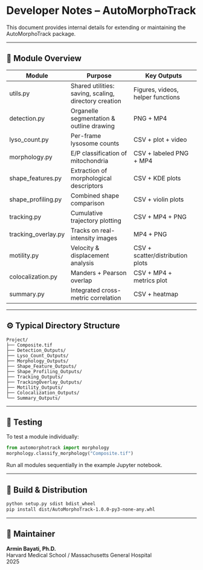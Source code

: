 # Developer Notes – AutoMorphoTrack

This document provides internal details for extending or maintaining the AutoMorphoTrack package.

---

## 🧩 Module Overview

| Module | Purpose | Key Outputs |
|---------|----------|--------------|
| utils.py | Shared utilities: saving, scaling, directory creation | Figures, videos, helper functions |
| detection.py | Organelle segmentation & outline drawing | PNG + MP4 |
| lyso_count.py | Per-frame lysosome counts | CSV + plot + video |
| morphology.py | E/P classification of mitochondria | CSV + labeled PNG + MP4 |
| shape_features.py | Extraction of morphological descriptors | CSV + KDE plots |
| shape_profiling.py | Combined shape comparison | CSV + violin plots |
| tracking.py | Cumulative trajectory plotting | CSV + MP4 + PNG |
| tracking_overlay.py | Tracks on real-intensity images | MP4 + PNG |
| motility.py | Velocity & displacement analysis | CSV + scatter/distribution plots |
| colocalization.py | Manders + Pearson overlap | CSV + MP4 + metrics plot |
| summary.py | Integrated cross-metric correlation | CSV + heatmap |

---

## ⚙️ Typical Directory Structure

```
Project/
├── Composite.tif
├── Detection_Outputs/
├── Lyso_Count_Outputs/
├── Morphology_Outputs/
├── Shape_Feature_Outputs/
├── Shape_Profiling_Outputs/
├── Tracking_Outputs/
├── TrackingOverlay_Outputs/
├── Motility_Outputs/
├── Colocalization_Outputs/
└── Summary_Outputs/
```

---

## 🧪 Testing

To test a module individually:

```python
from automorphotrack import morphology
morphology.classify_morphology("Composite.tif")
```

Run all modules sequentially in the example Jupyter notebook.

---

## 🧰 Build & Distribution

```bash
python setup.py sdist bdist_wheel
pip install dist/AutoMorphoTrack-1.0.0-py3-none-any.whl
```

---

## 📧 Maintainer

**Armin Bayati, Ph.D.**  
Harvard Medical School / Massachusetts General Hospital  
2025
